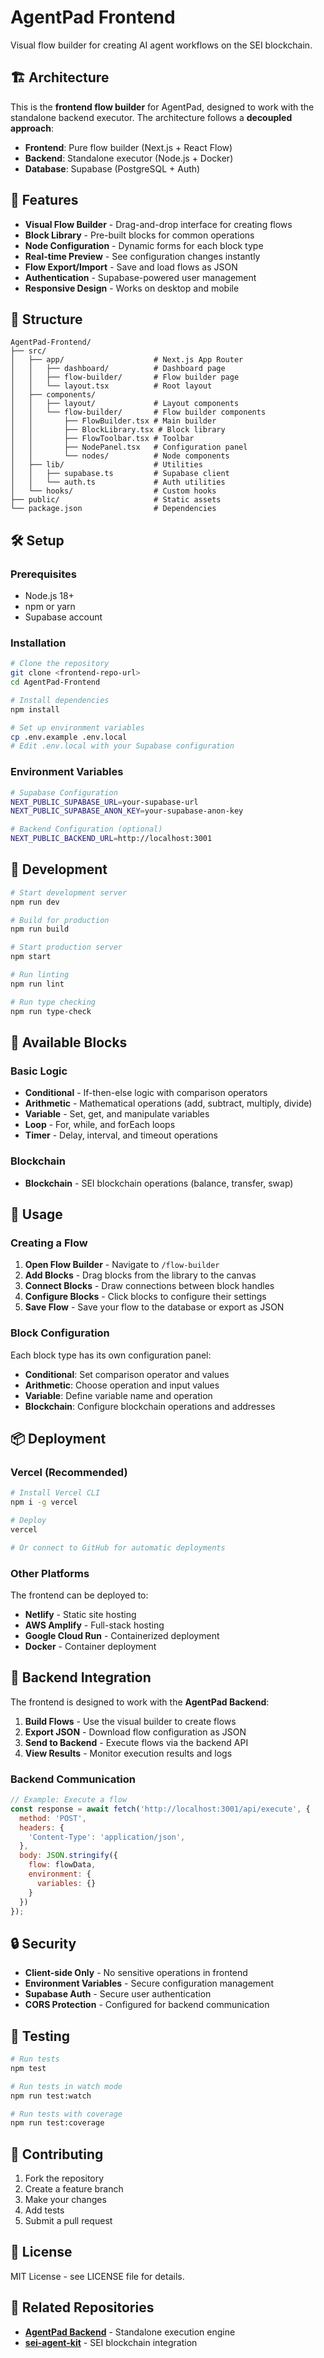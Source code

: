 # AgentPad Frontend

Visual flow builder for creating AI agent workflows on the SEI blockchain.

## 🏗️ Architecture

This is the **frontend flow builder** for AgentPad, designed to work with the standalone backend executor. The architecture follows a **decoupled approach**:

- **Frontend**: Pure flow builder (Next.js + React Flow)
- **Backend**: Standalone executor (Node.js + Docker)
- **Database**: Supabase (PostgreSQL + Auth)

## 🚀 Features

- **Visual Flow Builder** - Drag-and-drop interface for creating flows
- **Block Library** - Pre-built blocks for common operations
- **Node Configuration** - Dynamic forms for each block type
- **Real-time Preview** - See configuration changes instantly
- **Flow Export/Import** - Save and load flows as JSON
- **Authentication** - Supabase-powered user management
- **Responsive Design** - Works on desktop and mobile

## 📁 Structure

```
AgentPad-Frontend/
├── src/
│   ├── app/                    # Next.js App Router
│   │   ├── dashboard/          # Dashboard page
│   │   ├── flow-builder/       # Flow builder page
│   │   └── layout.tsx          # Root layout
│   ├── components/
│   │   ├── layout/             # Layout components
│   │   └── flow-builder/       # Flow builder components
│   │       ├── FlowBuilder.tsx # Main builder
│   │       ├── BlockLibrary.tsx # Block library
│   │       ├── FlowToolbar.tsx # Toolbar
│   │       ├── NodePanel.tsx   # Configuration panel
│   │       └── nodes/          # Node components
│   ├── lib/                    # Utilities
│   │   ├── supabase.ts         # Supabase client
│   │   └── auth.ts             # Auth utilities
│   └── hooks/                  # Custom hooks
├── public/                     # Static assets
└── package.json                # Dependencies
```

## 🛠️ Setup

### Prerequisites

- Node.js 18+
- npm or yarn
- Supabase account

### Installation

```bash
# Clone the repository
git clone <frontend-repo-url>
cd AgentPad-Frontend

# Install dependencies
npm install

# Set up environment variables
cp .env.example .env.local
# Edit .env.local with your Supabase configuration
```

### Environment Variables

```bash
# Supabase Configuration
NEXT_PUBLIC_SUPABASE_URL=your-supabase-url
NEXT_PUBLIC_SUPABASE_ANON_KEY=your-supabase-anon-key

# Backend Configuration (optional)
NEXT_PUBLIC_BACKEND_URL=http://localhost:3001
```

## 🚀 Development

```bash
# Start development server
npm run dev

# Build for production
npm run build

# Start production server
npm start

# Run linting
npm run lint

# Run type checking
npm run type-check
```

## 🎨 Available Blocks

### Basic Logic
- **Conditional** - If-then-else logic with comparison operators
- **Arithmetic** - Mathematical operations (add, subtract, multiply, divide)
- **Variable** - Set, get, and manipulate variables
- **Loop** - For, while, and forEach loops
- **Timer** - Delay, interval, and timeout operations

### Blockchain
- **Blockchain** - SEI blockchain operations (balance, transfer, swap)

## 🔧 Usage

### Creating a Flow

1. **Open Flow Builder** - Navigate to `/flow-builder`
2. **Add Blocks** - Drag blocks from the library to the canvas
3. **Connect Blocks** - Draw connections between block handles
4. **Configure Blocks** - Click blocks to configure their settings
5. **Save Flow** - Save your flow to the database or export as JSON

### Block Configuration

Each block type has its own configuration panel:

- **Conditional**: Set comparison operator and values
- **Arithmetic**: Choose operation and input values
- **Variable**: Define variable name and operation
- **Blockchain**: Configure blockchain operations and addresses

## 📦 Deployment

### Vercel (Recommended)

```bash
# Install Vercel CLI
npm i -g vercel

# Deploy
vercel

# Or connect to GitHub for automatic deployments
```

### Other Platforms

The frontend can be deployed to:
- **Netlify** - Static site hosting
- **AWS Amplify** - Full-stack hosting
- **Google Cloud Run** - Containerized deployment
- **Docker** - Container deployment

## 🔗 Backend Integration

The frontend is designed to work with the **AgentPad Backend**:

1. **Build Flows** - Use the visual builder to create flows
2. **Export JSON** - Download flow configuration as JSON
3. **Send to Backend** - Execute flows via the backend API
4. **View Results** - Monitor execution results and logs

### Backend Communication

```javascript
// Example: Execute a flow
const response = await fetch('http://localhost:3001/api/execute', {
  method: 'POST',
  headers: {
    'Content-Type': 'application/json',
  },
  body: JSON.stringify({
    flow: flowData,
    environment: {
      variables: {}
    }
  })
});
```

## 🔒 Security

- **Client-side Only** - No sensitive operations in frontend
- **Environment Variables** - Secure configuration management
- **Supabase Auth** - Secure user authentication
- **CORS Protection** - Configured for backend communication

## 🧪 Testing

```bash
# Run tests
npm test

# Run tests in watch mode
npm run test:watch

# Run tests with coverage
npm run test:coverage
```

## 🤝 Contributing

1. Fork the repository
2. Create a feature branch
3. Make your changes
4. Add tests
5. Submit a pull request

## 📄 License

MIT License - see LICENSE file for details.

## 🔗 Related Repositories

- **[AgentPad Backend](https://github.com/your-org/agentpad-backend)** - Standalone execution engine
- **[sei-agent-kit](https://github.com/sei-protocol/sei-agent-kit)** - SEI blockchain integration
